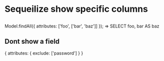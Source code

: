 
# Sequeilize show specific columns
## 
Model.findAll({
  attributes: ['foo', ['bar', 'baz']]
});
=> SELECT foo, bar AS baz

## Dont show a field
{ attributes: { exclude: ['password'] } }


